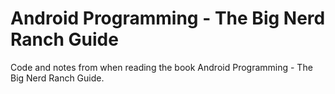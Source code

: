 # Android Programming - The Big Nerd Ranch Guide
Code and notes from when reading the book Android Programming - The Big Nerd Ranch Guide.  
